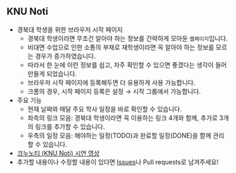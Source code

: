 ## KNU Noti

- 경북대 학생을 위한 브라우저 시작 페이지
  - 경북대 학생이라면 무조건 알아야 하는 정보를 간략하게 모아둔 `웹페이지`입니다.
  - 비대면 수업으로 인한 소통의 부재로 재학생이라면 꼭 알아야 하는 정보를 모르는 경우가 증가하였습니다.
  - 따라서 한 눈에 이런 정보를 쉽고, 자주 확인할 수 있으면 좋겠다는 생각이 들어 만들게 되었습니다.
  - 브라우저 시작 페이지에 등록해두면 더 유용하게 사용 가능합니다.
  - 크롬의 경우, 시작 페이지 등록은 설정 → 시작 그룹에서 가능합니다.
- 주요 기능
  - 현재 날짜와 매달 주요 학사 일정을 바로 확인할 수 있습니다.
  - 좌측의 링크 모음: 경북대 학생이라면 꼭 이용하는 링크 4개와 함께, 추가로 3개의 링크를 추가할 수 있습니다.
  - 우측의 일정 모음: 해야하는 일정(TODO)과 완료할 일정(DONE)을 함께 관리할 수 있습니다.
- [크누노티 (KNU Noti) 시연 영상](https://youtu.be/1ZPf13wb1OA)
- 추가할 내용이나 수정할 내용이 있다면 [Issues](https://github.com/tula3and/knu-noti/issues)나 Pull requests로 남겨주세요!
